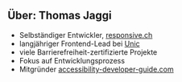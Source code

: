 ## Über: Thomas Jaggi

- Selbständiger Entwickler, [responsive.ch](https://responsive.ch)
- langjähriger Frontend-Lead bei [Unic](https://unic.com)
- viele Barrierefreiheit-zertifizierte Projekte
- Fokus auf Entwicklungsprozess
- Mitgründer [accessibility-developer-guide.com](https://www.accessibility-developer-guide.com)
